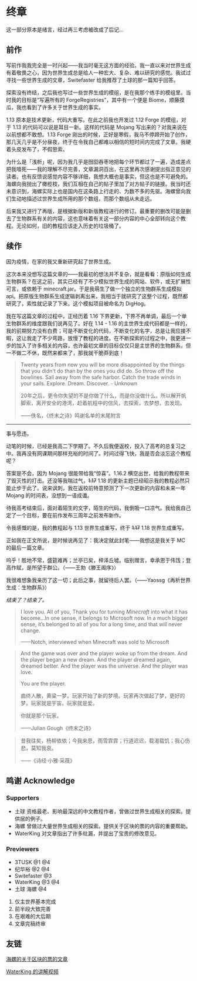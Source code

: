 # 终章

这一部分原本是绪言，经过再三考虑被改成了后记...

## 前作

写前作我我完全是一时兴起——我当时毫无这方面的经验。我一直以来对世界生成有着敬畏之心，因为世界生成总是给人一种宏大、复杂、难以研究的感觉。我试过寻找一些世界生成的文章，Switefaster 给我推荐了土球的那一篇知乎回答。

探索没有终结，之后我也写过一些世界生成的模组，是在我那个练手的模组里。当时我的目标是“写遍所有的 ForgeRegistries”，其中有一个便是 Biome，顺藤摸瓜，我也看到了许多关于世界生成的事实。

1.13 原本是技术更新，代码大重写。在此之前我也开发过 1.12 Forge 的模组，对于 1.13 的代码可以说是耳目一新。这样的代码是 Mojang 写出来的？对我来说在以前想都不敢想。1.13 Forge 刚出的时候，正好是寒假，我马不停蹄开始了创作，那几天几乎是不分昼夜，终于在令我自己都难以相信的短时间内完成了文章。我硬着头皮发布了，不假思索。

为什么是「浅析」呢，因为我几乎是囫囵吞枣地把每个环节都过了一遍，造成差点把我噎死——我的理解不尽完善，文章漏洞百出，在这里再次感谢提出指正意见的读者。也有反馈说感觉内容不够详细，我想大概也是事实，但这也是不可避免的。海螺向我抛出了橄榄枝，我们互相在自己的帖子里加了对方帖子的链接。我当时还未意识到，海螺实际上也是国内在这条路上行走的、为数不多的先驱。海螺曾向我们生动地描述过世界生成所用的那个数组，而那个数组从未走远。

后来我又进行了再版，是根据新版和新版教程进行的修订。最重要的删改可能是删去了生物群系有关的内容，这也意味着有关这一部分内容的中心全部转向这个教程。无论如何，旧的教程应该走入历史的垃圾桶了。

## 续作

因为疫情，在家的我又重新研究起了世界生成。

这次本来没想写这篇文章的——我最初的想法并不复杂，就是看看：原版如何生成生物群系？在这之前，其实已经有了不少模拟世界生成的网站、软件，或无扩展性可言，或依赖于 minecraft.jar。于是我萌生了做一个独立的生物群系生成模拟 api。把原版生物群系生成逻辑剥离出来，我相当于就研究了这整个过程，既然都研究了，索性就记录了下来。这个模拟项目被命名为 DigHog。

我在写这篇文章的过程中，正经历着 1.16 下界更新，下界不再单调，最后一个单生物群系的维度跟我们说再见了。好在 1.14 - 1.16 的主世界生成代码都是一样的，我的前期努力没有白费；可是不断变化的代码，不断变化的名字，总是让我应接不暇，这让我走了不少弯路，放慢了教程的进度。在不断探索的过程之中，我更进一步的加入了许多相关的内容，也许最初文章的目标仅仅只是主世界的生物群系，但一不做二不休，既然来都来了，那我就干脆莽到底！

> Twenty years from now you will be more disappointed by the things that you didn't do than by the ones you did do. So throw off the bowlines. Sail away from the safe harbor. Catch the trade winds in your sails. Explore. Dream. Discover. - Unknown
>
> 20年之后，更令你失望的不是你做了什么，而是你没做什么。所以解开帆脚索，离开安全的港湾，赶着航程中的信风，去探索，去梦想，去发现。
>
> ——佚名，《终末之诗》鸣谢名单的末尾附言

-----

事与愿违。

动笔的时候，已经是我高二下学期了。不久后我便返校，投入了高考的总复习之中。我再没有网课期间那样充裕的时间了。时间过得飞快，我是否会淡忘这个教程呢？

答案是不会，因为 Mojang 很能带给我“惊喜”。1.16.2 横空出世，给我的教程带来了毁灭性的打击。还没等我喘过气，~~1.17~~ 1.18 的更新主题已经昭示我的教程必然只能止步于此了。说来讽刺，我在返校前特意预测了下一次更新的内容和未来一年 Mojang 的时间表，没想到一语成谶。

待我高考结束后，面对着陌生的文字，陌生的代码，我倒吸一口凉气。我给我自己定了一个目标，要在前作发布三周年之前发布新作。

令我感慨的是，我的教程起与 1.13 世界生成重写，终于 ~~1.17~~ 1.18 世界生成重写。

正如我在正文所说，是时候说再见了：我决定就此封笔——我想这是我关于 MC 的最后一篇文章。

呜乎！胜地不常，盛筵难再；兰亭已矣，梓泽丘墟。临别赠言，幸承恩于伟饯；登高作赋，是所望于群公。（——王勃《滕王阁序》）

我很难想象我亲历了这一切；此后之事，就留待后人罢。（——Yaossg《再析世界生成：生物群系》）

_结束了？结束了。_

> I love you. All of you, Thank you for turning *Minecraft* into what it has become...In one sense, it belongs to Microsoft now. In a much bigger sense, it’s belonged to all of you for a long time, and that will never change.
>
> ——Notch, interviewed when Minecraft was sold to Microsoft

> And the game was over and the player woke up from the dream. And the player began a new dream. And the player dreamed again, dreamed better. And the player was the universe. And the player was love.
>
> You are the player.
>
> 曲终人散，黄粱一梦。玩家开始了新的梦境。玩家再次做起了梦，更好的梦。玩家就是宇宙。玩家就是爱。
>
> 你就是那个玩家。
>
> ——Julian Gough《终末之诗》

> 昔我往矣，杨柳依依；今我来思，雨雪霏霏；行道迟迟，载渴载饥；我心伤悲，莫知我哀。
>
> ——《诗经·小雅·采薇》

## 鸣谢 Acknowledge

### Supporters

- 土球 资格最老、影响最深远的中文教程作者，曾做过世界生成相关的探索。提供层的例子。
- 海螺 曾做过大量世界生成相关的探索。提供关于区块的票的内容的重要帮助。
- WaterKing 对文章指出了许多纰漏，并提出了宝贵的修改意见。

### Previewers

- 3TUSK @1 @4
- 纪华裕 @2 @4
- Switefaster @3
- WaterKing @3 @4
- 土球 海螺  @4

1. 仅主世界基本完成
2. 前半段大致完善
3. 在艰难的大后期
4. 文章完稿终审

## 友链

[海螺的关于区块的票的文章](https://izzel.io/2020/09/09/chunks-and-tickets/)

[WaterKing 的讲解视频](https://www.bilibili.com/video/BV12g41177pg)
